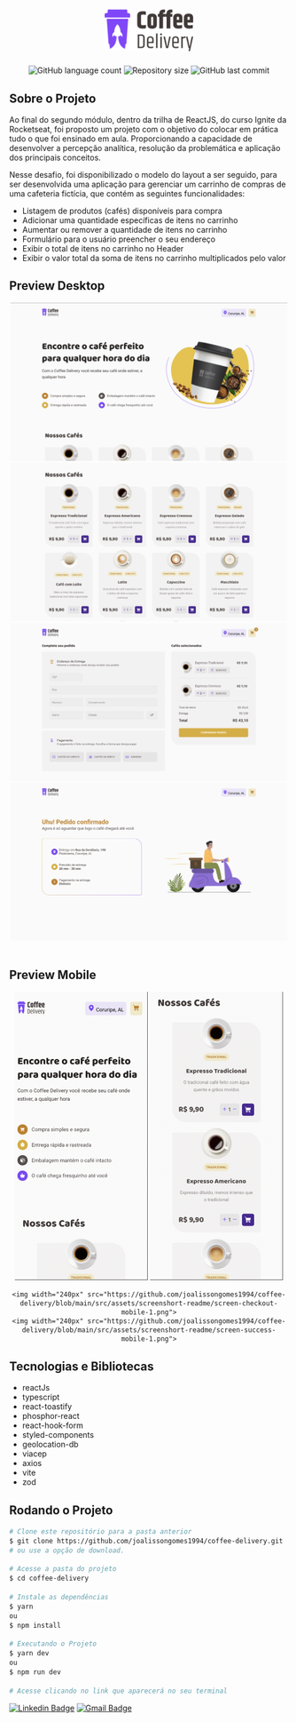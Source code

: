 <!-- Logotipo -->
<h1 align="center">
  <img alt="todo list logo" src="https://github.com/joalissongomes1994/coffee-delivery/blob/main/src/assets/coffee-delivery-logo.svg" width="160px" />
</h1>

<!-- Badges -->
<p align="center">
  <img alt="GitHub language count" src="https://img.shields.io/github/languages/count/joalissongomes1994/coffee-delivery?color=%2304D361?style=flat-square">
  <img alt="Repository size" src="https://img.shields.io/github/repo-size/joalissongomes1994/coffee-delivery?color=%2304D361?style=flat-square">
  <img alt="GitHub last commit" src="https://img.shields.io/github/last-commit/joalissongomes1994/coffee-delivery?color=%2304D361?style=flat-square">
</p>

<!-- Sobre o Projeto -->
## Sobre o Projeto
Ao final do segundo módulo, dentro da trilha de ReactJS, do curso Ignite da Rocketseat, foi proposto um projeto com o objetivo do colocar em prática tudo
o que foi ensinado em aula. Proporcionando a capacidade de desenvolver a percepção analítica, resolução da problemática e aplicação dos principais conceitos.

Nesse desafio, foi disponibilizado o modelo do layout a ser seguido, para ser desenvolvida uma aplicação para gerenciar um carrinho de compras de uma cafeteria fictícia, que contém as seguintes funcionalidades:

- Listagem de produtos (cafés) disponíveis para compra
- Adicionar uma quantidade específicas de itens no carrinho
- Aumentar ou remover a quantidade de itens no carrinho
- Formulário para o usuário preencher o seu endereço
- Exibir o total de itens no carrinho no Header
- Exibir o valor total da soma de itens no carrinho multiplicados pelo valor

## Preview Desktop
<div>
  <div align="center">
    <img width="500px" src="https://github.com/joalissongomes1994/coffee-delivery/blob/main/src/assets/screenshort-readme/screen-home-desktop-1.png">
    <img width="500px" src="https://github.com/joalissongomes1994/coffee-delivery/blob/main/src/assets/screenshort-readme/screen-home-desktop-2.png">
  </div>
  <div align="center">
    <img width="500px" src="https://github.com/joalissongomes1994/coffee-delivery/blob/main/src/assets/screenshort-readme/screen-checkout-desktop-1.png">
     <img width="500px" src="https://github.com/joalissongomes1994/coffee-delivery/blob/main/src/assets/screenshort-readme/screen-success-desktop-1.png">
  </div>
</div>
<br/>

## Preview Mobile
<div>
  <div align="center">
    <img width="240px" src="https://github.com/joalissongomes1994/coffee-delivery/blob/main/src/assets/screenshort-readme/screen-home-mobile-1.png">
    <img width="240px" src="https://github.com/joalissongomes1994/coffee-delivery/blob/main/src/assets/screenshort-readme/screen-home-mobile-2.png">
 
    <img width="240px" src="https://github.com/joalissongomes1994/coffee-delivery/blob/main/src/assets/screenshort-readme/screen-checkout-mobile-1.png">
    <img width="240px" src="https://github.com/joalissongomes1994/coffee-delivery/blob/main/src/assets/screenshort-readme/screen-success-mobile-1.png">
  </div>
</div>


## Tecnologias e Bibliotecas

* reactJs
* typescript
* react-toastify
* phosphor-react
* react-hook-form
* styled-components
* geolocation-db
* viacep
* axios
* vite
* zod

## Rodando o Projeto
```bash
# Clone este repositório para a pasta anterior
$ git clone https://github.com/joalissongomes1994/coffee-delivery.git
# ou use a opção de download.

# Acesse a pasta do projeto
$ cd coffee-delivery

# Instale as dependências
$ yarn
ou
$ npm install

# Executando o Projeto
$ yarn dev
ou
$ npm run dev

# Acesse clicando no link que aparecerá no seu terminal
```


  [![Linkedin Badge](https://img.shields.io/badge/-Joalisson-blue?style=flat-square&logo=Linkedin&logoColor=white&link=https://www.linkedin.com/in/joalisson-gomes-44b960127/)](https://www.linkedin.com/in/joalisson-gomes-44b960127/) 
  [![Gmail Badge](https://img.shields.io/badge/-joalisson.webdev@gmail.com-c14438?style=flat-square&logo=Gmail&logoColor=white&link=mailto:joalisson.webdev@gmail.com)](mailto:joalisson.webdev@gmail.com)
